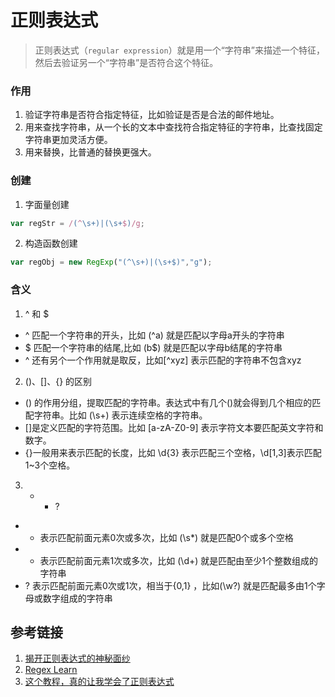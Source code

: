 # 正则表达式
> 正则表达式（`regular expression`）就是用一个“字符串”来描述一个特征，然后去验证另一个“字符串”是否符合这个特征。


### 作用
1. 验证字符串是否符合指定特征，比如验证是否是合法的邮件地址。
2. 用来查找字符串，从一个长的文本中查找符合指定特征的字符串，比查找固定字符串更加灵活方便。
3. 用来替换，比普通的替换更强大。

### 创建
1. 字面量创建
```js
var regStr = /(^\s+)|(\s+$)/g;
```
2. 构造函数创建
```js
var regObj = new RegExp("(^\s+)|(\s+$)","g");
```

### 含义
1. ^ 和 $
- ^ 匹配一个字符串的开头，比如 (^a) 就是匹配以字母a开头的字符串
- $ 匹配一个字符串的结尾,比如 (b$) 就是匹配以字母b结尾的字符串
- ^ 还有另个一个作用就是取反，比如[^xyz] 表示匹配的字符串不包含xyz
2. ()、[]、{} 的区别
- () 的作用分组，提取匹配的字符串。表达式中有几个()就会得到几个相应的匹配字符串。比如 (\s+) 表示连续空格的字符串。
- []是定义匹配的字符范围。比如 [a-zA-Z0-9] 表示字符文本要匹配英文字符和数字。
- {}一般用来表示匹配的长度，比如 \d{3} 表示匹配三个空格，\d[1,3]表示匹配1~3个空格。
3. * + ?
- * 表示匹配前面元素0次或多次，比如 (\s*) 就是匹配0个或多个空格
- + 表示匹配前面元素1次或多次，比如 (\d+) 就是匹配由至少1个整数组成的字符串
- ? 表示匹配前面元素0次或1次，相当于{0,1} ，比如(\w?) 就是匹配最多由1个字母或数字组成的字符串



## 参考链接
1. [揭开正则表达式的神秘面纱](http://www.regexlab.com/zh/regref.htm)
2. [Regex Learn](https://regexlearn.com/zh-cn)
3. [这个教程，真的让我学会了正则表达式](https://zhuanlan.zhihu.com/p/138866480)